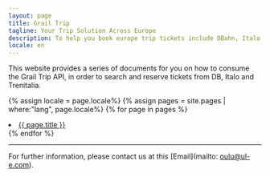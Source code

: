 ```yaml
---
layout: page
title: Grail Trip
tagline: Your Trip Solution Across Europe
description: To help you book europe trip tickets include DBahn, Italo, and Trenitalia
locale: en
---
```


This website provides a series of documents for you on how to consume the Grail Trip API, in order to search and reserve tickets from DB, Italo and Trenitalia. 

{% assign locale = page.locale%}
{% assign pages = site.pages | where:"lang", page.locale%}
{% for page in pages %}
  <li>
      <a class="post-link" href="{{ page.url | prepend: site.baseurl }}">{{ page.title }}</a>
  </li>
{% endfor %}

<br>


---

For further information, please contact us at this [Email](mailto: oulu@ul-e.com).

